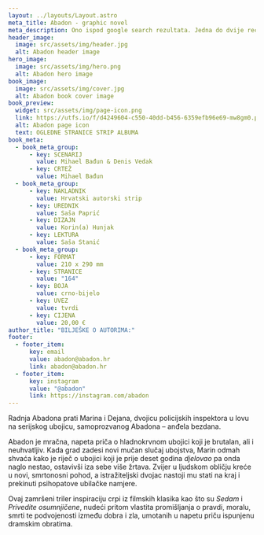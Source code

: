 ```yaml
---
layout: ../layouts/Layout.astro
meta_title: Abadon - graphic novel
meta_description: Ono ispod google search rezultata. Jedna do dvije recenice.
header_image:
  image: src/assets/img/header.jpg
  alt: Abadon header image
hero_image:
  image: src/assets/img/hero.png
  alt: Abadon hero image
book_image:
  image: src/assets/img/cover.jpg
  alt: Abadon book cover image
book_preview:
  widget: src/assets/img/page-icon.png
  link: https://utfs.io/f/d4249604-c550-40dd-b456-6359efb96e69-mw8gm0.pdf
  alt: Abadon page icon
  text: OGLEDNE STRANICE STRIP ALBUMA
book_meta:
  - book_meta_group:
      - key: SCENARIJ
        value: Mihael Bađun & Denis Vedak
      - key: CRTEŽ
        value: Mihael Bađun
  - book_meta_group:
      - key: NAKLADNIK
        value: Hrvatski autorski strip
      - key: UREDNIK
        value: Saša Paprić
      - key: DIZAJN
        value: Korin(a) Hunjak
      - key: LEKTURA
        value: Saša Stanić
  - book_meta_group:
      - key: FORMAT
        value: 210 x 290 mm
      - key: STRANICE
        value: "164"
      - key: BOJA
        value: crno-bijelo
      - key: UVEZ
        value: tvrdi
      - key: CIJENA
        value: 20,00 €
author_title: "BILJEŠKE O AUTORIMA:"
footer:
  - footer_item:
      key: email
      value: abadon@abadon.hr
      link: abadon@abadon.hr
  - footer_item:
      key: instagram
      value: "@abadon"
      link: https://instagram.com/abadon
---
```

Radnja Abadona prati Marina i Dejana, dvojicu policijskih inspektora u lovu na serijskog ubojicu, samoprozvanog Abadona – anđela bezdana.

Abadon je mračna, napeta priča o hladnokrvnom ubojici koji je brutalan, ali i neuhvatljiv. Kada grad zadesi novi mučan slučaj ubojstva, Marin odmah shvaća kako je riječ o ubojici koji je prije deset godina *djelovao* pa onda naglo nestao, ostavivši iza sebe više žrtava. Zvijer u ljudskom obličju kreće u novi, smrtonosni pohod, a istražiteljski dvojac nastoji mu stati na kraj i prekinuti psihopatove ubilačke namjere.

Ovaj zamršeni triler inspiraciju crpi iz filmskih klasika kao što su *Sedam* i *Privedite osumnjičene*, nudeći pritom vlastita promišljanja o pravdi, moralu, smrti te podvojenosti između dobra i zla, umotanih u napetu priču ispunjenu dramskim obratima.
